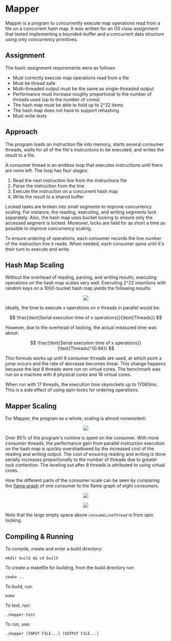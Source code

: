# Mapper

Mapper is a program to concurrently execute map operations read from a file on a concurrent hash map. It was written for an OS class assignment that tested implementing a bounded-buffer and a concurrent data structure using only concurrency primitives.

## Assignment

The basic assignment requirements were as follows:

- Must correctly execute map operations read from a file
- Must be thread safe
- Multi-threaded output must be the same as single-threaded output
- Performance must increase roughly proportional to the number of threads used (up to the number of cores)
- The hash map must be able to hold up to 2^22 items
- The hash map does not have to support rehashing
- Must write tests

## Approach

The program loads an instruction file into memory, starts several consumer threads, waits for all of the file's instructions to be executed, and writes the result to a file.

A consumer thread is an endless loop that executes instructions until there are none left. The loop has four stages:

1. Read the next instruction line from the instructions file
2. Parse the instruction from the line
3. Execute the instruction on a concurrent hash map
4. Write the result to a shared buffer

Locked tasks are broken into small segments to improve concurrency scaling. For instance, the reading, executing, and writing segments lock separately. Also, the hash map uses bucket locking to ensure only the accessed segment is locked. Moreover, locks are held for as short a time as possible to improve concurrency scaling.

To ensure ordering of operations, each consumer records the line number of the instruction line it reads. When needed, each consumer spins until it's their turn to execute and write.

## Hash Map Scaling

Without the overhead of reading, parsing, and writing results, executing operations on the hash map scales very well. Executing 2^22 insertions with random keys on a 1000-bucket hash map yields the following results:

<p align="center">
  <img src="https://github.com/user-attachments/assets/68b83c0f-ace6-4ff2-8459-adf4e70f6fb4">
</p>

Ideally, the time to execute $x$ operations on $n$ threads in parallel would be:

$$ \frac{\text{Serial execution time of x operations}}{\text{Threads}} $$

However, due to the overhead of locking, the actual measured time was about:

$$ \frac{\text{Serial execution time of x operations}}{\text{Threads}^{0.94}} $$


This formula works up until 9 consumer threads are used, at which point a jump occurs and the rate of decrease becomes linear. This change happens because the last 8 threads were run on virtual cores. The benchmark was run on a machine with 8 physical cores and 16 virtual cores.

When run with 17 threads, the execution time skyrockets up to 17060ms. This is a side effect of using spin-locks for ordering operations.

## Mapper Scaling

For Mapper, the program as a whole, scaling is almost nonexistent:

<p align="center">
  <img src="https://github.com/user-attachments/assets/f9291217-6b3b-493f-a910-82ab6cb9c168">
</p>

Over 95% of the program's runtime is spent on the consumer. With more consumer threads, the performance gain from parallel instruction execution on the hash map is quickly overshadowed by the increased cost of the reading and writing output. The cost of ensuring reading and writing is done serially increases proportionally to the number of threads due to greater lock contention. The leveling out after 8 threads is attributed to using virtual cores.

How the different parts of the consumer scale can be seen by comparing the [flame graph](https://brendangregg.com/flamegraphs.html) of one consumer to the flame graph of eight consumers.

<p align="center">
  <a href="https://miscfiles.blob.core.windows.net/csce311-lab3/one_thread.svg">
    <img src="https://miscfiles.blob.core.windows.net/csce311-lab3/one_thread.svg">
  </a>
</p>
<p align="center">
  <a href="https://miscfiles.blob.core.windows.net/csce311-lab3/eight_threads.svg">
    <img src="https://miscfiles.blob.core.windows.net/csce311-lab3/eight_threads.svg">
  </a>
</p>

Note that the large empty space above `consumeLineThread` is from spin locking.

## Compiling & Running

To compile, create and enter a build directory:

    mkdir build && cd build

To create a makefile for building, from the build directory run:

    cmake ..

To build, run:

    make

To test, run:

    ./mapper-test

To run, use:

    ./mapper [INPUT FILE...] [OUTPUT FILE...]
